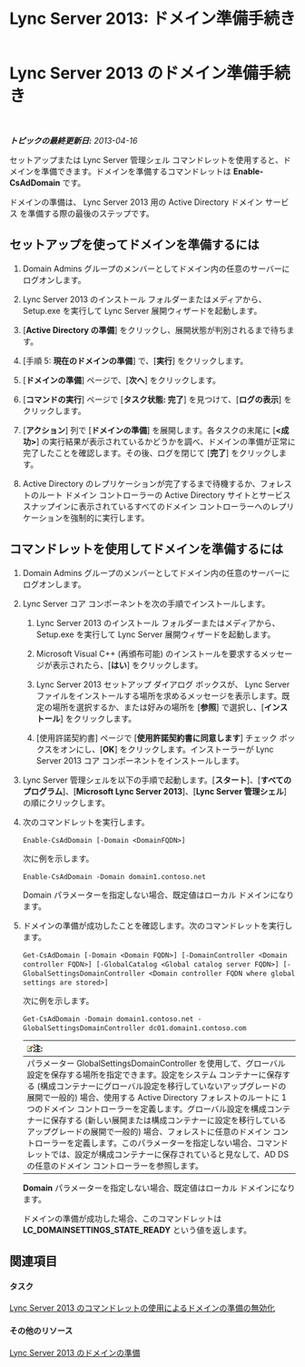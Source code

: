 ﻿---
title: 'Lync Server 2013: ドメイン準備手続き'
TOCTitle: ドメイン準備手続き
ms:assetid: 95dab800-1f2c-4506-b36c-99986643b149
ms:mtpsurl: https://technet.microsoft.com/ja-jp/library/Gg398761(v=OCS.15)
ms:contentKeyID: 48272902
ms.date: 05/19/2016
mtps_version: v=OCS.15
ms.translationtype: HT
---

# Lync Server 2013 のドメイン準備手続き

 

_**トピックの最終更新日:** 2013-04-16_

セットアップまたは Lync Server 管理シェル コマンドレットを使用すると、ドメインを準備できます。ドメインを準備するコマンドレットは **Enable-CsAdDomain** です。

ドメインの準備は、 Lync Server 2013 用の Active Directory ドメイン サービス を準備する際の最後のステップです。

## セットアップを使ってドメインを準備するには

1.  Domain Admins グループのメンバーとしてドメイン内の任意のサーバーにログオンします。

2.  Lync Server 2013 のインストール フォルダーまたはメディアから、Setup.exe を実行して Lync Server 展開ウィザードを起動します。

3.  \[**Active Directory の準備**\] をクリックし、展開状態が判別されるまで待ちます。

4.  \[手順 5: **現在のドメインの準備**\] で、\[**実行**\] をクリックします。

5.  \[**ドメインの準備**\] ページで、\[**次へ**\] をクリックします。

6.  \[**コマンドの実行**\] ページで \[**タスク状態: 完了**\] を見つけて、\[**ログの表示**\] をクリックします。

7.  \[**アクション**\] 列で \[**ドメインの準備**\] を展開します。各タスクの末尾に \[**\<成功\>**\] の実行結果が表示されているかどうかを調べ、ドメインの準備が正常に完了したことを確認します。その後、ログを閉じて \[**完了**\] をクリックします。

8.  Active Directory のレプリケーションが完了するまで待機するか、フォレストのルート ドメイン コントローラーの Active Directory サイトとサービス スナップインに表示されているすべてのドメイン コントローラーへのレプリケーションを強制的に実行します。

## コマンドレットを使用してドメインを準備するには

1.  Domain Admins グループのメンバーとしてドメイン内の任意のサーバーにログオンします。

2.  Lync Server コア コンポーネントを次の手順でインストールします。
    
    1.  Lync Server 2013 のインストール フォルダーまたはメディアから、Setup.exe を実行して Lync Server 展開ウィザードを起動します。
    
    2.  Microsoft Visual C++ (再頒布可能) のインストールを要求するメッセージが表示されたら、\[**はい**\] をクリックします。
    
    3.  Lync Server 2013 セットアップ ダイアログ ボックスが、 Lync Server ファイルをインストールする場所を求めるメッセージを表示します。既定の場所を選択するか、または好みの場所を \[**参照**\] で選択し、\[**インストール**\] をクリックします。
    
    4.  \[使用許諾契約書\] ページで \[**使用許諾契約書に同意します**\] チェック ボックスをオンにし、\[**OK**\] をクリックします。インストーラーが Lync Server 2013 コア コンポーネントをインストールします。

3.  Lync Server 管理シェルを以下の手順で起動します。\[**スタート**\]、\[**すべてのプログラム**\]、\[**Microsoft Lync Server 2013**\]、\[**Lync Server 管理シェル**\] の順にクリックします。

4.  次のコマンドレットを実行します。
    
        Enable-CsAdDomain [-Domain <DomainFQDN>] 
    
    次に例を示します。
    
        Enable-CsAdDomain -Domain domain1.contoso.net 
    
    Domain パラメーターを指定しない場合、既定値はローカル ドメインになります。

5.  ドメインの準備が成功したことを確認します。次のコマンドレットを実行します。
    
        Get-CsAdDomain [-Domain <Domain FQDN>] [-DomainController <Domain controller FQDN>] [-GlobalCatalog <Global catalog server FQDN>] [-GlobalSettingsDomainController <Domain controller FQDN where global settings are stored>] 
    
    次に例を示します。
    
        Get-CsAdDomain -Domain domain1.contoso.net -GlobalSettingsDomainController dc01.domain1.contoso.com
    
    <table>
    <thead>
    <tr class="header">
    <th><img src="images/Gg412781.note(OCS.15).gif" title="note" alt="note" />注:</th>
    </tr>
    </thead>
    <tbody>
    <tr class="odd">
    <td>パラメーター GlobalSettingsDomainController を使用して、グローバル設定を保存する場所を指定できます。設定をシステム コンテナーに保存する (構成コンテナーにグローバル設定を移行していないアップグレードの展開で一般的) 場合、使用する Active Directory フォレストのルートに 1 つのドメイン コントローラーを定義します。グローバル設定を構成コンテナーに保存する (新しい展開または構成コンテナーに設定を移行しているアップグレードの展開で一般的) 場合、フォレストに任意のドメイン コントローラーを定義します。このパラメーターを指定しない場合、コマンドレットでは、設定が構成コンテナーに保存されていると見なして、AD DS の任意のドメイン コントローラーを参照します。</td>
    </tr>
    </tbody>
    </table>
    
    **Domain** パラメーターを指定しない場合、既定値はローカル ドメインになります。
    
    ドメインの準備が成功した場合、このコマンドレットは **LC\_DOMAINSETTINGS\_STATE\_READY** という値を返します。

## 関連項目

#### タスク

[Lync Server 2013 のコマンドレットの使用によるドメインの準備の無効化](lync-server-2013-using-cmdlets-to-reverse-domain-preparation.md)  

#### その他のリソース

[Lync Server 2013 のドメインの準備](lync-server-2013-preparing-domains.md)

